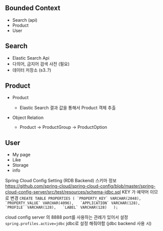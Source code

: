 Bounded Context
---
- Search (api)  
- Product  
- User  

Search
---
- Elastic Search Api  
- 다의어, 금지어 검색 사전 (필요)  
- 데이터 저장소 (s3..?)
  
Product  
---
- Product  
    - Elastic Search 결과 값을 통해서 Product 객체 추출
    
- Object Relation
    - Product -> ProductGroup -> ProductOption

User
---
- My page
- Like
- Storage
- info



Spring Cloud Config Setting (RDB Backend)
스키마 정보
    https://github.com/spring-cloud/spring-cloud-config/blob/master/spring-cloud-config-server/src/test/resources/schema-jdbc.sql
    KEY 가 예약어 이므로 변경 
    ```
        CREATE TABLE PROPERTIES (
          `PROPERTY_KEY` VARCHAR(2048),  
          `PROPERTY_VALUE` VARCHAR(4096),  
          `APPLICATION` VARCHAR(128),  
          `PROFILE` VARCHAR(128),  
          `LABEL` VARCHAR(128)  
        );
    ```

cloud config server 의 8888 port를 사용하는 관례가 있어서 설정  
`spring.profiles.active=jdbc` jdbc로 설정 해줘야함 (jdbc backend 사용 시) 
